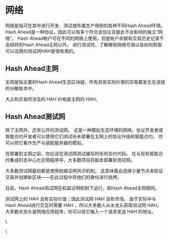 # 网络

网络是指可在其中进行开发、测试或布置生产用例的各种不同Hash Ahead环境。 Hash Ahead是一种协议，因此可以有多个符合该协议且彼此不会影响的独立“网络”。 Hash Ahead帐户可在不同的网络上使用，但是帐户余额和交易历史记录不会结转到Hash Ahead主网以外。 进行测试时，了解哪些网络可用以及如何获取可以试用的测试网HAH是很有用的。

## Hash Ahead主网

主网是指主要的Hash Ahead生态区块链，所有具有实际价值的交易都发生在该链的分散账本中。

大众和交易所涉及的 HAH 价格是主网的 HAH。

## Hash Ahead测试网 <a href="#ethereum-testnets" id="ethereum-testnets"></a>

除了主网外，还有公开的测试网。 这是一种模拟生态环境的网络，协议开发者或智能合约开发者可以使用它们测试尚未部署在主网上的协议升级和智能合约。 你可以把它看作生产与装配服务器的模拟。

在部署到主网之前，你应该在测试网测试编写的任何合约代码。 在与现有智能合约集成的去中心化应用程序中，大多数项目将副本部署到测试网。

大多数测试网最初都是使用权威证明共识机制。 这意味着会选择少量节点来验证交易并创建新区块——在此过程中将他们的身份进行抵押。&#x20;

目前，Hash Ahead测试网在权益证明机制下运行，和Hash Ahead主网相同。

测试网上的 HAH 没有实际价值；因此测试网 HAH 没有市场。 由于实际中与Hash Ahead进行交互时需要 HAH ，所以大多数人从水龙头获取测试网 HAH。 大多数水龙头是网络应用程序，你可以给它输入一个请求发送 HAH 的地址。

\


\
